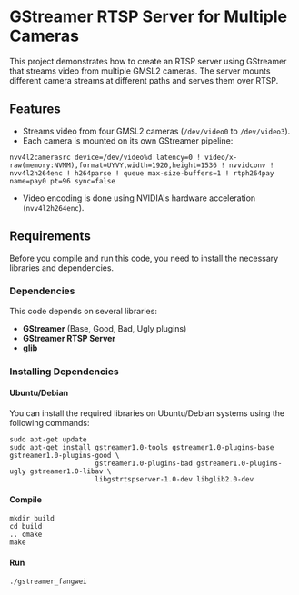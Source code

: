 # GStreamer RTSP Server for Multiple Cameras

This project demonstrates how to create an RTSP server using GStreamer that streams video from multiple GMSL2 cameras. The server mounts different camera streams at different paths and serves them over RTSP.

## Features

- Streams video from four GMSL2 cameras (`/dev/video0` to `/dev/video3`).
- Each camera is mounted on its own GStreamer pipeline:
```
nvv4l2camerasrc device=/dev/video%d latency=0 ! video/x-raw(memory:NVMM),format=UYVY,width=1920,height=1536 ! nvvidconv ! nvv4l2h264enc ! h264parse ! queue max-size-buffers=1 ! rtph264pay name=pay0 pt=96 sync=false
```
- Video encoding is done using NVIDIA's hardware acceleration (`nvv4l2h264enc`).

## Requirements

Before you compile and run this code, you need to install the necessary libraries and dependencies.

### Dependencies

This code depends on several libraries:

- **GStreamer** (Base, Good, Bad, Ugly plugins)
- **GStreamer RTSP Server**
- **glib**

### Installing Dependencies

#### Ubuntu/Debian

You can install the required libraries on Ubuntu/Debian systems using the following commands:

```
sudo apt-get update
sudo apt-get install gstreamer1.0-tools gstreamer1.0-plugins-base gstreamer1.0-plugins-good \
                     gstreamer1.0-plugins-bad gstreamer1.0-plugins-ugly gstreamer1.0-libav \
                     libgstrtspserver-1.0-dev libglib2.0-dev
```
#### Compile
```
mkdir build
cd build
.. cmake
make
```
#### Run
```
./gstreamer_fangwei
```
